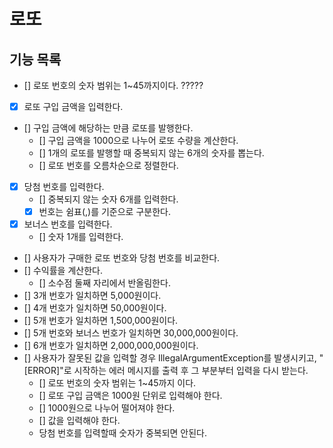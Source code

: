 # 로또

## 기능 목록

- [] 로또 번호의 숫자 범위는 1~45까지이다. ?????
- [x] 로또 구입 금액을 입력한다.
- [] 구입 금액에 해당하는 만큼 로또를 발행한다.
  - [] 구입 금액을 1000으로 나누어 로또 수량을 계산한다.
  - [] 1개의 로또를 발행할 때 중복되지 않는 6개의 숫자를 뽑는다.
  - [] 로또 번호를 오름차순으로 정렬한다.
- [x] 당첨 번호를 입력한다.
  - [] 중복되지 않는 숫자 6개를 입력한다.
  - [x] 번호는 쉼표(,)를 기준으로 구분한다.
- [x] 보너스 번호를 입력한다.
  - [] 숫자 1개를 입력한다.
- [] 사용자가 구매한 로또 번호와 당첨 번호를 비교한다.
- [] 수익률을 계산한다.
  - [] 소수점 둘째 자리에서 반올림한다.
- [] 3개 번호가 일치하면 5,000원이다.
- [] 4개 번호가 일치하면 50,000원이다.
- [] 5개 번호가 일치하면 1,500,000원이다.
- [] 5개 번호와 보너스 번호가 일치하면 30,000,000원이다.
- [] 6개 번호가 일치하면 2,000,000,000원이다.
- [] 사용자가 잘못된 값을 입력할 경우 IllegalArgumentException를 발생시키고, "[ERROR]"로 시작하는 에러 메시지를 출력 후 그 부분부터 입력을 다시 받는다.
  - [] 로또 번호의 숫자 범위는 1~45까지 이다.
  - [] 로또 구입 금액은 1000원 단위로 입력해야 한다.
  - [] 1000원으로 나누어 떨어져야 한다.
  - [] 값을 입력해야 한다.
  - 당첨 번호를 입력할때 숫자가 중복되면 안된다.


